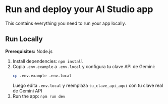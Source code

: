 # Run and deploy your AI Studio app

This contains everything you need to run your app locally.

## Run Locally

**Prerequisites:**  Node.js


1. Install dependencies:
   `npm install`
2. Copia `.env.example` a `.env.local` y configura tu clave API de Gemini:
   ```bash
   cp .env.example .env.local
   ```
   Luego edita `.env.local` y reemplaza `tu_clave_api_aqui` con tu clave real de Gemini API
3. Run the app:
   `npm run dev`
